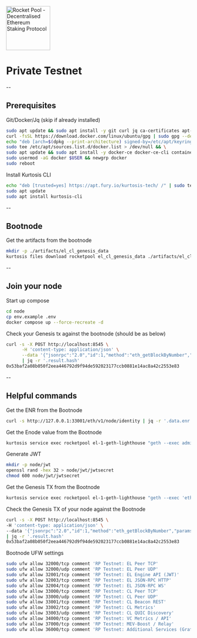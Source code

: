 <picture>
  <img alt="Rocket Pool - Decentralised Ethereum Staking Protocol" src="https://raw.githubusercontent.com/rocket-pool/.github/main/assets/logo.svg" width="auto" height="120">
</picture>

# Private Testnet

--

## Prerequisites

Git/Docker/Jq (skip if already installed)
```bash
sudo apt update && sudo apt install -y git curl jq ca-certificates apt-transport-https software-properties-common && \
curl -fsSL https://download.docker.com/linux/ubuntu/gpg | sudo gpg --dearmor -o /etc/apt/keyrings/docker.gpg && \
echo "deb [arch=$(dpkg --print-architecture) signed-by=/etc/apt/keyrings/docker.gpg] https://download.docker.com/linux/ubuntu $(lsb_release -cs) stable" | \
sudo tee /etc/apt/sources.list.d/docker.list > /dev/null && \
sudo apt update && sudo apt install -y docker-ce docker-ce-cli containerd.io
sudo usermod -aG docker $USER && newgrp docker
sudo reboot
```

Install Kurtosis CLI
```bash
echo "deb [trusted=yes] https://apt.fury.io/kurtosis-tech/ /" | sudo tee /etc/apt/sources.list.d/kurtosis.list
sudo apt update
sudo apt install kurtosis-cli
```

--


## Bootnode

Get the artifacts from the bootnode
```bash
mkdir -p ./artifacts/el_cl_genesis_data
kurtosis files download rocketpool el_cl_genesis_data ./artifacts/el_cl_genesis_data
```

--

## Join your node

Start up compose
```bash
cd node
cp env.example .env
docker compose up --force-recreate -d
```

Check your Genesis tx against the bootnode (should be as below)
```bash
curl -s -X POST http://localhost:8545 \
      -H 'content-type: application/json' \
      --data '{"jsonrpc":"2.0","id":1,"method":"eth_getBlockByNumber","params":["0x0",false]}' \
      | jq -r '.result.hash'
0x53baf2a08b050f2eea446792d9f94de592023177ccb0881e14ac8a42c2553e83
```
--

## Helpful commands

Get the ENR from the Bootnode
```bash
curl -s http://127.0.0.1:33001/eth/v1/node/identity | jq -r '.data.enr'
```

Get the Enode value from the Bootnode
```bash
kurtosis service exec rocketpool el-1-geth-lighthouse "geth --exec admin.nodeInfo.enode attach ipc:/data/geth/execution-data/geth.ipc"
```

Generate JWT
```bash
mkdir -p node/jwt
openssl rand -hex 32 > node/jwt/jwtsecret
chmod 600 node/jwt/jwtsecret
```

Get the Genesis TX from the Bootnode
```bash
kurtosis service exec rocketpool el-1-geth-lighthouse "geth --exec 'eth.getBlock(0).hash' attach ipc:/data/geth/execution-data/geth.ipc"
```

Check the Genesis TX of your node against the Bootnode
```bash
curl -s -X POST http://localhost:8545 \
-H 'content-type: application/json' \
--data '{"jsonrpc":"2.0","id":1,"method":"eth_getBlockByNumber","params":["0x0",false]}' \
| jq -r '.result.hash'
0x53baf2a08b050f2eea446792d9f94de592023177ccb0881e14ac8a42c2553e83
```

Bootnode UFW settings
```bash
sudo ufw allow 32000/tcp comment 'RP Testnet: EL Peer TCP'
sudo ufw allow 32000/udp comment 'RP Testnet: EL Peer UDP'
sudo ufw allow 32001/tcp comment 'RP Testnet: EL Engine API (JWT)'
sudo ufw allow 32003/tcp comment 'RP Testnet: EL JSON-RPC HTTP'
sudo ufw allow 32004/tcp comment 'RP Testnet: EL JSON-RPC WS'
sudo ufw allow 33000/tcp comment 'RP Testnet: CL Peer TCP'
sudo ufw allow 33000/udp comment 'RP Testnet: CL Peer UDP'
sudo ufw allow 33001/tcp comment 'RP Testnet: CL Beacon REST'
sudo ufw allow 33002/tcp comment 'RP Testnet: CL Metrics'
sudo ufw allow 33003/udp comment 'RP Testnet: CL QUIC Discovery'
sudo ufw allow 34000/tcp comment 'RP Testnet: VC Metrics / API'
sudo ufw allow 37000/tcp comment 'RP Testnet: MEV-Boost / Relay'
sudo ufw allow 36000/tcp comment 'RP Testnet: Additional Services (Grafana, etc.)'
```


